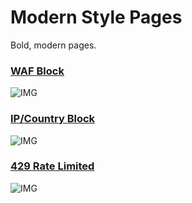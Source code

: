 # Modern Style Pages
Bold, modern pages. 

### [WAF Block](https://github.com/BeeHiveCyberSecurity/CloudflareVanityPages/blob/main/modern/wafblock.html)
![IMG](https://i.imgur.com/cUqhKq0.png)

### [IP/Country Block](https://github.com/BeeHiveCyberSecurity/CloudflareVanityPages/blob/main/modern/ipcountryblock.html)
![IMG](https://i.imgur.com/yU0OEJq.png)

### [429 Rate Limited](https://github.com/BeeHiveCyberSecurity/CloudflareVanityPages/blob/main/modern/429errors.html)
![IMG](https://i.imgur.com/uU77AfS.png)
